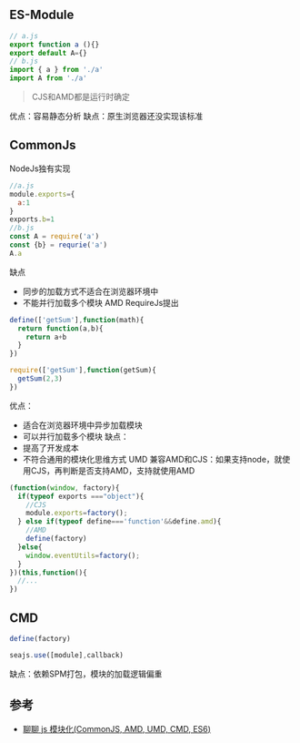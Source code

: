 ## ES-Module
```js
// a.js
export function a (){}
export default A={}
// b.js
import { a } from './a'
import A from './a'
```
>CJS和AMD都是运行时确定

优点：容易静态分析
缺点：原生浏览器还没实现该标准
## CommonJs
NodeJs独有实现
```js
//a.js
module.exports={
  a:1
}
exports.b=1
//b.js
const A = require('a')
const {b} = requrie('a')
A.a
```
缺点
- 同步的加载方式不适合在浏览器环境中
- 不能并行加载多个模块
AMD
RequireJs提出
```js
define(['getSum'],function(math){
  return function(a,b){
    return a+b
  }
})
```
```js
require(['getSum'],function(getSum){
  getSum(2,3)
})
```
优点：
- 适合在浏览器环境中异步加载模块
- 可以并行加载多个模块
缺点：
- 提高了开发成本
- 不符合通用的模块化思维方式
UMD
兼容AMD和CJS：如果支持node，就使用CJS，再判断是否支持AMD，支持就使用AMD
```js
(function(window, factory){
  if(typeof exports ==="object"){
    //CJS
    module.exports=factory();
  } else if(typeof define==='function'&&define.amd){
    //AMD
    define(factory)
  }else{
    window.eventUtils=factory();
  }
})(this,function(){
  //...
})
```
## CMD
```js
define(factory)
```
```js
seajs.use([module],callback)
```
缺点：依赖SPM打包，模块的加载逻辑偏重
## 参考
- [聊聊 js 模块化(CommonJS, AMD, UMD, CMD, ES6)](https://juejin.cn/post/7203968787325960229?searchId=20230904211850958A919D9087A75DB72E)